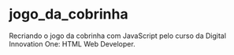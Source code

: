 # jogo_da_cobrinha
Recriando o jogo da cobrinha com JavaScript pelo curso da Digital Innovation One: HTML Web Developer. 
